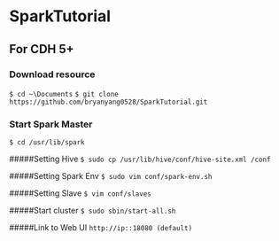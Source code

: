 # SparkTutorial

## For CDH 5+

### Download resource
`$ cd ~\Documents`
`$ git clone https://github.com/bryanyang0528/SparkTutorial.git`

### Start Spark Master

`$ cd /usr/lib/spark`

#####Setting Hive
`$ sudo cp /usr/lib/hive/conf/hive-site.xml /conf`

#####Setting Spark Env
`$ sudo vim conf/spark-env.sh`

#####Setting Slave
`$ vim conf/slaves`

#####Start cluster
`$ sudo sbin/start-all.sh `

#####Link to Web UI
`http://ip::18080 (default)`

